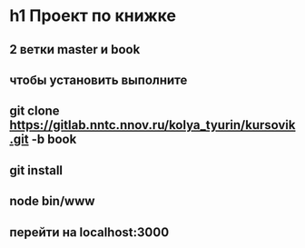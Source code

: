 h1 Проект по книжке
==============
2 ветки master и book
---
чтобы установить выполните
---
git clone https://gitlab.nntc.nnov.ru/kolya_tyurin/kursovik.git -b book
---
git install
---
node bin/www
---
перейти на localhost:3000
---